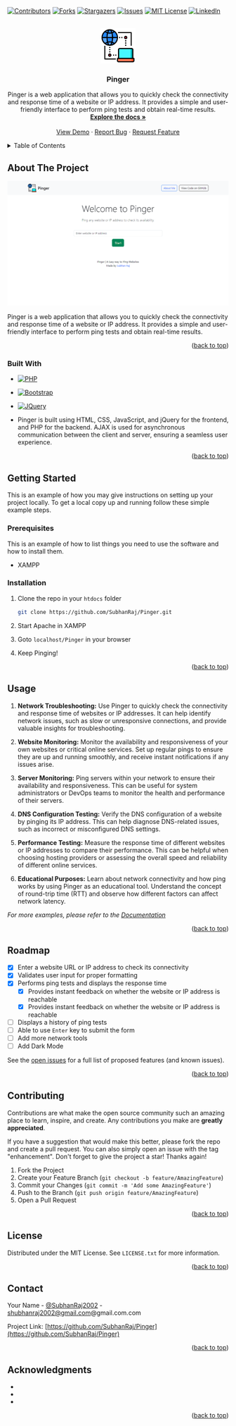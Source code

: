 <!-- Improved compatibility of back to top link: See: https://github.com/othneildrew/Best-README-Template/pull/73 -->
<a name="readme-top"></a>
<!--
*** Thanks for checking out the Best-README-Template. If you have a suggestion
*** that would make this better, please fork the repo and create a pull request
*** or simply open an issue with the tag "enhancement".
*** Don't forget to give the project a star!
*** Thanks again! Now go create something AMAZING! :D
-->



<!-- PROJECT SHIELDS -->
<!--
*** I'm using markdown "reference style" links for readability.
*** Reference links are enclosed in brackets [ ] instead of parentheses ( ).
*** See the bottom of this document for the declaration of the reference variables
*** for contributors-url, forks-url, etc. This is an optional, concise syntax you may use.
*** https://www.markdownguide.org/basic-syntax/#reference-style-links
-->
[![Contributors][contributors-shield]][contributors-url]
[![Forks][forks-shield]][forks-url]
[![Stargazers][stars-shield]][stars-url]
[![Issues][issues-shield]][issues-url]
[![MIT License][license-shield]][license-url]
[![LinkedIn][linkedin-shield]][linkedin-url]



<!-- PROJECT LOGO -->
<br />
<div align="center">
  <a href="https://github.com/SubhanRaj/Pinger">
    <img src="logo.png" alt="Logo" width="80" height="80">
  </a>

<h3 align="center">Pinger</h3>

  <p align="center">
    
Pinger is a web application that allows you to quickly check the connectivity and response time of a website or IP address. It provides a simple and user-friendly interface to perform ping tests and obtain real-time results.
    <br />
    <a href="https://github.com/SubhanRaj/Pinger"><strong>Explore the docs »</strong></a>
    <br />
    <br />
    <a href="https://pinger.masterofcosmos.com">View Demo</a>
    ·
    <a href="https://github.com/SubhanRaj/Pinger/issues">Report Bug</a>
    ·
    <a href="https://github.com/SubhanRaj/Pinger/issues">Request Feature</a>
  </p>
</div>



<!-- TABLE OF CONTENTS -->
<details>
  <summary>Table of Contents</summary>
  <ol>
    <li>
      <a href="#about-the-project">About The Project</a>
      <ul>
        <li><a href="#built-with">Built With</a></li>
      </ul>
    </li>
    <li>
      <a href="#getting-started">Getting Started</a>
      <ul>
        <li><a href="#prerequisites">Prerequisites</a></li>
        <li><a href="#installation">Installation</a></li>
      </ul>
    </li>
    <li><a href="#usage">Usage</a></li>
    <li><a href="#roadmap">Roadmap</a></li>
    <li><a href="#contributing">Contributing</a></li>
    <li><a href="#license">License</a></li>
    <li><a href="#contact">Contact</a></li>
    <li><a href="#acknowledgments">Acknowledgments</a></li>
  </ol>
</details>



<!-- ABOUT THE PROJECT -->
## About The Project

[![Pinger Screenshot][product-screenshot]](https://pinger.masterofcosmos.com)

Pinger is a web application that allows you to quickly check the connectivity and response time of a website or IP address. It provides a simple and user-friendly interface to perform ping tests and obtain real-time results.


<p align="right">(<a href="#readme-top">back to top</a>)</p>



### Built With

* [![PHP][PHP]][PHP-url]
* [![Bootstrap][Bootstrap.com]][Bootstrap-url]
* [![JQuery][JQuery.com]][JQuery-url]

* Pinger is built using HTML, CSS, JavaScript, and jQuery for the frontend, and PHP for the backend. AJAX is used for asynchronous communication between the client and server, ensuring a seamless user experience.

<p align="right">(<a href="#readme-top">back to top</a>)</p>



<!-- GETTING STARTED -->
## Getting Started

This is an example of how you may give instructions on setting up your project locally.
To get a local copy up and running follow these simple example steps.

### Prerequisites

This is an example of how to list things you need to use the software and how to install them.
* XAMPP

### Installation

1. Clone the repo in your `htdocs` folder
   ```sh
   git clone https://github.com/SubhanRaj/Pinger.git
   ```
2. Start Apache  in XAMPP
   
3. Goto `localhost/Pinger` in your browser

4. Keep Pinging!

<p align="right">(<a href="#readme-top">back to top</a>)</p>



<!-- USAGE EXAMPLES -->
## Usage

1. **Network Troubleshooting:** Use Pinger to quickly check the connectivity and response time of websites or IP addresses. It can help identify network issues, such as slow or unresponsive connections, and provide valuable insights for troubleshooting.

2. **Website Monitoring:** Monitor the availability and responsiveness of your own websites or critical online services. Set up regular pings to ensure they are up and running smoothly, and receive instant notifications if any issues arise.

3. **Server Monitoring:** Ping servers within your network to ensure their availability and responsiveness. This can be useful for system administrators or DevOps teams to monitor the health and performance of their servers.

4. **DNS Configuration Testing:** Verify the DNS configuration of a website by pinging its IP address. This can help diagnose DNS-related issues, such as incorrect or misconfigured DNS settings.

5. **Performance Testing:** Measure the response time of different websites or IP addresses to compare their performance. This can be helpful when choosing hosting providers or assessing the overall speed and reliability of different online services.

6. **Educational Purposes:** Learn about network connectivity and how ping works by using Pinger as an educational tool. Understand the concept of round-trip time (RTT) and observe how different factors can affect network latency.

_For more examples, please refer to the [Documentation](https://pinger.masterofcosmos.com)_

<p align="right">(<a href="#readme-top">back to top</a>)</p>



<!-- ROADMAP -->
## Roadmap

- [x] Enter a website URL or IP address to check its connectivity
- [x] Validates user input for proper formatting
- [x] Performs ping tests and displays the response time
    - [x] Provides instant feedback on whether the website or IP address is reachable
    - [x] Provides instant feedback on whether the website or IP address is reachable
- [ ] Displays a history of ping tests
- [ ] Able to use `Enter` key to submit the form
- [ ] Add more network tools
- [ ] Add Dark Mode

See the [open issues](https://github.com/SubhanRaj/Pinger/issues) for a full list of proposed features (and known issues).

<p align="right">(<a href="#readme-top">back to top</a>)</p>



<!-- CONTRIBUTING -->
## Contributing

Contributions are what make the open source community such an amazing place to learn, inspire, and create. Any contributions you make are **greatly appreciated**.

If you have a suggestion that would make this better, please fork the repo and create a pull request. You can also simply open an issue with the tag "enhancement".
Don't forget to give the project a star! Thanks again!

1. Fork the Project
2. Create your Feature Branch (`git checkout -b feature/AmazingFeature`)
3. Commit your Changes (`git commit -m 'Add some AmazingFeature'`)
4. Push to the Branch (`git push origin feature/AmazingFeature`)
5. Open a Pull Request

<p align="right">(<a href="#readme-top">back to top</a>)</p>



<!-- LICENSE -->
## License

Distributed under the MIT License. See `LICENSE.txt` for more information.

<p align="right">(<a href="#readme-top">back to top</a>)</p>



<!-- CONTACT -->
## Contact

Your Name - [@SubhanRaj2002](https://twitter.com/SubhanRaj2002) - shubhanraj2002@gmail.com@gmail.com.com

Project Link: [https://github.com/SubhanRaj/Pinger](https://github.com/SubhanRaj/Pinger)

<p align="right">(<a href="#readme-top">back to top</a>)</p>



<!-- ACKNOWLEDGMENTS -->
## Acknowledgments

* []()
* []()
* []()

<p align="right">(<a href="#readme-top">back to top</a>)</p>



<!-- MARKDOWN LINKS & IMAGES -->
<!-- https://www.markdownguide.org/basic-syntax/#reference-style-links -->
[contributors-shield]: https://img.shields.io/github/contributors/SubhanRaj/Pinger.svg?style=for-the-badge
[contributors-url]: https://github.com/SubhanRaj/Pinger/graphs/contributors
[forks-shield]: https://img.shields.io/github/forks/SubhanRaj/Pinger.svg?style=for-the-badge
[forks-url]: https://github.com/SubhanRaj/Pinger/network/members
[stars-shield]: https://img.shields.io/github/stars/SubhanRaj/Pinger.svg?style=for-the-badge
[stars-url]: https://github.com/SubhanRaj/Pinger/stargazers
[issues-shield]: https://img.shields.io/github/issues/SubhanRaj/Pinger.svg?style=for-the-badge
[issues-url]: https://github.com/SubhanRaj/Pinger/issues
[license-shield]: https://img.shields.io/github/license/SubhanRaj/Pinger.svg?style=for-the-badge
[license-url]: https://github.com/SubhanRaj/Pinger/blob/master/LICENSE.txt
[linkedin-shield]: https://img.shields.io/badge/-LinkedIn-black.svg?style=for-the-badge&logo=linkedin&colorB=555
[linkedin-url]: https://linkedin.com/in/in/subhanraj2002/
[product-screenshot]: screenshot.png
[PHP]: https://img.shields.io/badge/php-AEB2D5?style=for-the-badge&logo=php&logoColor=black
[PHP-url]: https://php.net/
[Bootstrap.com]: https://img.shields.io/badge/Bootstrap-563D7C?style=for-the-badge&logo=bootstrap&logoColor=white
[Bootstrap-url]: https://getbootstrap.com
[JQuery.com]: https://img.shields.io/badge/jQuery-0769AD?style=for-the-badge&logo=jquery&logoColor=white
[JQuery-url]: https://jquery.com 